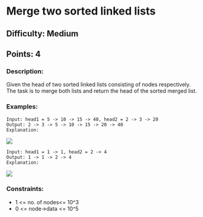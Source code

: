 # Merge two sorted linked lists

## Difficulty: Medium
## Points: 4
### Description:
Given the head of two sorted linked lists consisting of nodes respectively. The task is to merge both lists and return the head of the sorted merged list.

### Examples:
```
Input: head1 = 5 -> 10 -> 15 -> 40, head2 = 2 -> 3 -> 20
Output: 2 -> 3 -> 5 -> 10 -> 15 -> 20 -> 40
Explanation:
```
<img src="https://media.geeksforgeeks.org/img-practice/prod/addEditProblem/700176/Web/Other/blobid1_1722768650.png"><br>
```
Input: head1 = 1 -> 1, head2 = 2 -> 4
Output: 1 -> 1 -> 2 -> 4
Explanation:
```
<img src="https://media.geeksforgeeks.org/img-practice/prod/addEditProblem/700176/Web/Other/blobid3_1722768742.png"><br>

### Constraints:
- 1 <= no. of nodes<= 10^3
- 0 <= node->data <= 10^5


